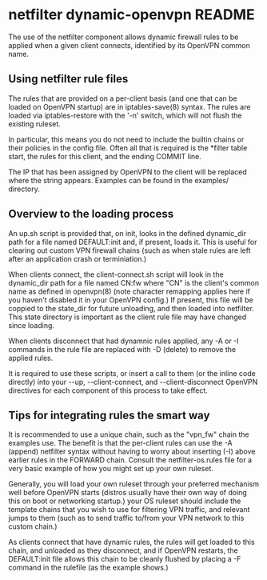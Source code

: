 netfilter dynamic-openvpn README
================================

The use of the netfilter component allows dynamic firewall rules to be applied
when a given client connects, identified by its OpenVPN common name.

Using netfilter rule files
--------------------------

The rules that are provided on a per-client basis (and one that can be loaded on
OpenVPN startup) are in iptables-save(8) syntax. The rules are loaded via
iptables-restore with the '-n' switch, which will not flush the existing
ruleset.

In particular, this means you do not need to include the builtin chains
or their policies in the config file. Often all that is required is the \*filter
table start, the rules for this client, and the ending COMMIT line.

The IP that has been assigned by OpenVPN to the client will be replaced where
the string <IP> appears. Examples can be found in the examples/ directory.

Overview to the loading process
-------------------------------

An up.sh script is provided that, on init, looks in the defined dynamic\_dir
path for a file named DEFAULT:init and, if present, loads it. This is useful for
clearing out custom VPN firewall chains (such as when stale rules are left after
an application crash or terminiation.)

When clients connect, the client-connect.sh script will look in the dynamic\_dir
path for a file named CN:fw where "CN" is the client's common name as defined in
openvpn(8) (note character remapping applies here if you haven't disabled it in your
OpenVPN config.) If present, this file will be coppied to the state\_dir for
future unloading, and then loaded into netfilter. This state directory is
important as the client rule file may have changed since loading.

When clients disconnect that had dynamnic rules applied, any -A or -I commands
in the rule file are replaced with -D (delete) to remove the applied rules.

It is required to use these scripts, or insert a call to them (or the inline
code directly) into your --up, --client-connect, and --client-disconnect OpenVPN
directives for each component of this process to take effect.

Tips for integrating rules the smart way
----------------------------------------

It is recommended to use a unique chain, such as the "vpn\_fw" chain the
examples use. The benefit is that the per-client rules can use the -A (append)
netfilter syntax without having to worry about inserting (-I) above earlier
rules in the FORWARD chain. Consult the netfilter-os.rules file for a very basic
example of how you might set up your own ruleset.

Generally, you will load your own ruleset through your preferred mechanism well
before OpenVPN starts (distros usually have their own way of doing this on boot
or networking startup.) your OS ruleset should include the template chains that
you wish to use for filtering VPN traffic, and relevant jumps to them (such as
to send traffic to/from your VPN network to this custom chain.)

As clients connect that have dynamic rules, the rules will get loaded to this
chain, and unloaded as they disconnect, and if OpenVPN restarts, the
DEFAULT:init file allows this chain to be cleanly flushed by placing a -F
command in the rulefile (as the example shows.)
